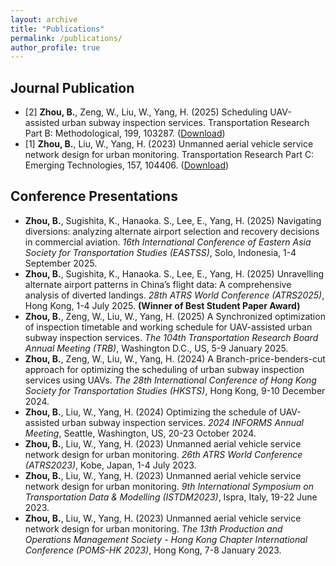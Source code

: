 ```yaml
---
layout: archive
title: "Publications"
permalink: /publications/
author_profile: true
---
```


<!-- {% if author.googlescholar %}
  You can also find my articles on <u><a href="{{author.googlescholar}}">my Google Scholar profile</a>.</u>
{% endif %}

{% include base_path %}

{% for post in site.publications reversed %}
  {% include archive-single.html %}
{% endfor %} -->

Journal Publication
----------
* [2] **Zhou, B.**, Zeng, W., Liu, W., Yang, H. (2025) Scheduling UAV-assisted urban subway inspection services. Transportation Research Part B: Methodological, 199, 103287. ([Download](https://doi.org/10.1016/j.trb.2025.103287))
* [1] **Zhou, B.**, Liu, W., Yang, H. (2023) Unmanned aerial vehicle service network design for urban monitoring. Transportation Research Part C: Emerging Technologies, 157, 104406. ([Download](https://doi.org/10.1016/j.trc.2023.104406))


Conference Presentations
----------

- **Zhou, B.**, Sugishita, K., Hanaoka. S., Lee, E., Yang, H. (2025) Navigating diversions: analyzing alternate airport selection and recovery decisions in commercial aviation. *16th International Conference of Eastern Asia Society for Transportation Studies (EASTSS)*, Solo, Indonesia, 1-4 September 2025. 
- **Zhou, B.**, Sugishita, K., Hanaoka. S., Lee, E., Yang, H. (2025) Unravelling alternate airport patterns in China’s flight data: A comprehensive analysis of diverted landings. *28th ATRS World Conference (ATRS2025)*, Hong Kong, 1-4 July 2025. **(Winner of Best Student Paper Award)**
- **Zhou, B.**, Zeng, W., Liu, W., Yang, H. (2025) A Synchronized optimization of inspection timetable and working schedule for UAV-assisted urban subway inspection services. *The 104th Transportation Research Board Annual Meeting (TRB)*, Washington D.C., US, 5-9 January 2025.
- **Zhou, B.**, Zeng, W., Liu, W., Yang, H. (2024) A Branch-price-benders-cut approach for optimizing the scheduling of urban subway inspection services using UAVs. *The 28th International Conference of Hong Kong Society for Transportation Studies (HKSTS)*, Hong Kong, 9-10 December 2024.
- **Zhou, B.**, Liu, W., Yang, H. (2024) Optimizing the schedule of UAV-assisted urban subway inspection services. *2024 INFORMS Annual Meeting*,  Seattle, Washington, US, 20-23 October 2024.
- **Zhou, B.**, Liu, W., Yang, H. (2023) Unmanned aerial vehicle service network design for urban monitoring. *26th ATRS World Conference (ATRS2023)*, Kobe, Japan, 1-4 July 2023.
- **Zhou, B.**, Liu, W., Yang, H. (2023) Unmanned aerial vehicle service network design for urban monitoring. *9th International Symposium on Transportation Data & Modelling (ISTDM2023)*, Ispra, Italy, 19-22 June 2023.
- **Zhou, B.**, Liu, W., Yang, H. (2023) Unmanned aerial vehicle service network design for urban monitoring. *The 13th Production and Operations Management Society - Hong Kong Chapter International Conference (POMS-HK 2023)*, Hong Kong, 7-8 January 2023.
